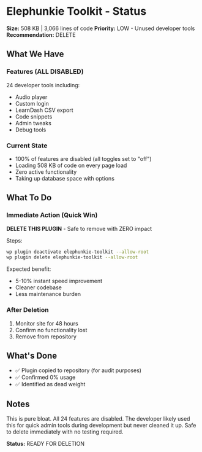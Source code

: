 # Elephunkie Toolkit - Status

**Size:** 508 KB | 3,066 lines of code
**Priority:** LOW - Unused developer tools
**Recommendation:** DELETE

## What We Have

### Features (ALL DISABLED)
24 developer tools including:
- Audio player
- Custom login
- LearnDash CSV export
- Code snippets
- Admin tweaks
- Debug tools

### Current State
- 100% of features are disabled (all toggles set to "off")
- Loading 508 KB of code on every page load
- Zero active functionality
- Taking up database space with options

## What To Do

### Immediate Action (Quick Win)
**DELETE THIS PLUGIN** - Safe to remove with ZERO impact

Steps:
```bash
wp plugin deactivate elephunkie-toolkit --allow-root
wp plugin delete elephunkie-toolkit --allow-root
```

Expected benefit:
- 5-10% instant speed improvement
- Cleaner codebase
- Less maintenance burden

### After Deletion
1. Monitor site for 48 hours
2. Confirm no functionality lost
3. Remove from repository

## What's Done

- ✅ Plugin copied to repository (for audit purposes)
- ✅ Confirmed 0% usage
- ✅ Identified as dead weight

## Notes

This is pure bloat. All 24 features are disabled. The developer likely used this for quick admin tools during development but never cleaned it up. Safe to delete immediately with no testing required.

**Status:** READY FOR DELETION
